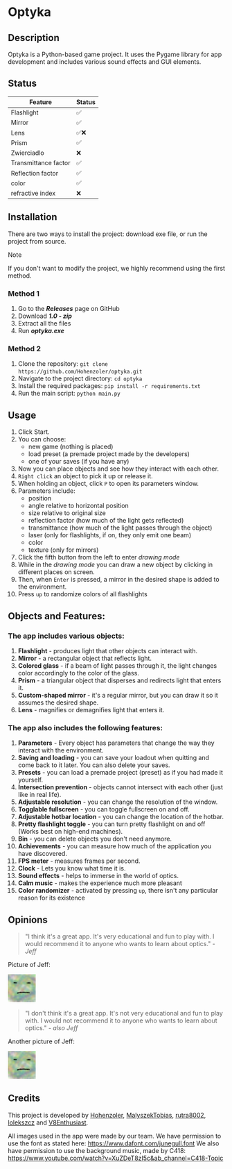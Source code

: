 # Optyka

## Description
Optyka is a Python-based game project. It uses the Pygame library for app development and includes various sound effects and GUI elements.

## Status
| Feature              | Status |
|----------------------|--------|
| Flashlight           | ✅      |
| Mirror               | ✅      |
| Lens                 | ✅❌     |
| Prism                | ✅      |
| Zwierciadlo          | ❌      |
| Transmittance factor | ✅      |
| Reflection factor    | ✅      |
| color                | ✅      |
| refractive index     | ❌      |

## Installation
There are two ways to install the project: download exe file, or run the project from source.

> [!NOTE]
> If you don't want to modify the project, we highly recommend using the first method.

### Method 1
1. Go to the ***Releases*** page on GitHub
2. Download ***1.0 - zip***
3. Extract all the files
4. Run ***optyka.exe***

### Method 2
1. Clone the repository: `git clone https://github.com/Hohenzoler/optyka.git`
2. Navigate to the project directory: `cd optyka`
3. Install the required packages: `pip install -r requirements.txt`
4. Run the main script: `python main.py`


## Usage
1. Click Start.
2. You can choose:
   - new game (nothing is placed)
   - load preset (a premade project made by the developers)
   - one of your saves (if you have any)
3. Now you can place objects and see how they interact with each other.
4. `Right click` an object to pick it up or release it.
5. When holding an object, click `P` to open its parameters window.
6. Parameters include:
   - position
   - angle relative to horizontal position
   - size relative to original size
   - reflection factor (how much of the light gets reflected)
   - transmittance (how much of the light passes through the object)
   - laser (only for flashlights, if on, they only emit one beam)
   - color 
   - texture (only for mirrors)
7. Click the fifth button from the left to enter _drawing mode_
8. While in the _drawing mode_ you can draw a new object by clicking in different places on screen.
9. Then, when `Enter` is pressed, a mirror in the desired shape is added to the environment.
10. Press `up` to randomize colors of all flashlights



## Objects and Features:
### The app includes various objects:
1. **Flashlight** - produces light that other objects can interact with.
2. **Mirror** - a rectangular object that reflects light.
3. **Colored glass** - if a beam of light passes through it, the light changes color accordingly to the color of the glass.
4. **Prism** - a triangular object that disperses and redirects light that enters it.
5. **Custom-shaped mirror** - it's a regular mirror, but you can draw it so it assumes the desired shape.
6. **Lens** - magnifies or demagnifies light that enters it.

### The app also includes the following features:
1. **Parameters** - Every object has parameters that change the way they interact with the environment.
2. **Saving and loading** - you can save your loadout when quitting and come back to it later. You can also delete your saves.
3. **Presets** - you can load a premade project (preset) as if you had made it yourself.
4. **Intersection prevention** - objects cannot intersect with each other (just like in real life).
5. **Adjustable resolution** - you can change the resolution of the window.
6. **Togglable fullscreen** - you can toggle fullscreen on and off.
7. **Adjustable hotbar location** - you can change the location of the hotbar.
8. **Pretty flashlight toggle** - you can turn pretty flashlight on and off (Works best on high-end machines).
9. **Bin** - you can delete objects you don't need anymore.
10. **Achievements** - you can measure how much of the application you have discovered.
11. **FPS meter** - measures frames per second.
12. **Clock** - Lets you know what time it is.
13. **Sound effects** - helps to immerse in the world of optics.
14. **Calm music** - makes the experience much more pleasant
15. **Color randomizer** - activated by pressing `up`, there isn't any particular reason for its existence

## Opinions
> "I think it's a great app. It's very educational and fun to play with. I would recommend it to anyone who wants to learn about optics." - *Jeff*

Picture of Jeff:

![Jeff](images/Jeff.png)
> "I don't think it's a great app. It's not very educational and fun to play with. I would not recommend it to anyone who wants to learn about optics." - *also Jeff*

Another picture of Jeff:

![another picture of Jeff](images/Jeff.png)
## Credits
This project is developed by [Hohenzoler](https://github.com/Hohenzoler), [MalyszekTobias](https://github.com/MalyszekTobias), [rutra8002](https://github.com/rutra8002), [lolekszcz](https://github.com/lolekszcz) and [V8Enthusiast](https://github.com/V8Enthusiast).

All images used in the app were made by our team.
We have permission to use the font as stated here: https://www.dafont.com/junegull.font
We also have permission to use the background music, made by C418: https://www.youtube.com/watch?v=XuZDeT8zI5c&ab_channel=C418-Topic